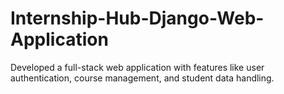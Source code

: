# Internship-Hub-Django-Web-Application
 Developed a full-stack web application with features like user authentication, course management, and student data handling.
